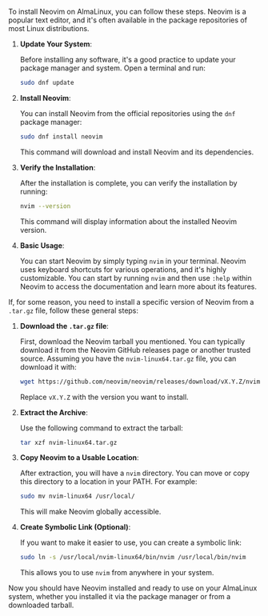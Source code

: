 To install Neovim on AlmaLinux, you can follow these steps. Neovim is a popular text editor, and it's often available in the package repositories of most Linux distributions.

1. **Update Your System**:

   Before installing any software, it's a good practice to update your package manager and system. Open a terminal and run:

   ```bash
   sudo dnf update
   ```

2. **Install Neovim**:

   You can install Neovim from the official repositories using the `dnf` package manager:

   ```bash
   sudo dnf install neovim
   ```

   This command will download and install Neovim and its dependencies.

3. **Verify the Installation**:

   After the installation is complete, you can verify the installation by running:

   ```bash
   nvim --version
   ```

   This command will display information about the installed Neovim version.

4. **Basic Usage**:

   You can start Neovim by simply typing `nvim` in your terminal. Neovim uses keyboard shortcuts for various operations, and it's highly customizable. You can start by running `nvim` and then use `:help` within Neovim to access the documentation and learn more about its features.

If, for some reason, you need to install a specific version of Neovim from a `.tar.gz` file, follow these general steps:

1. **Download the `.tar.gz` file**:

   First, download the Neovim tarball you mentioned. You can typically download it from the Neovim GitHub releases page or another trusted source. Assuming you have the `nvim-linux64.tar.gz` file, you can download it with:

   ```bash
   wget https://github.com/neovim/neovim/releases/download/vX.Y.Z/nvim-linux64.tar.gz
   ```

   Replace `vX.Y.Z` with the version you want to install.

2. **Extract the Archive**:

   Use the following command to extract the tarball:

   ```bash
   tar xzf nvim-linux64.tar.gz
   ```

3. **Copy Neovim to a Usable Location**:

   After extraction, you will have a `nvim` directory. You can move or copy this directory to a location in your PATH. For example:

   ```bash
   sudo mv nvim-linux64 /usr/local/
   ```

   This will make Neovim globally accessible.

4. **Create Symbolic Link (Optional)**:

   If you want to make it easier to use, you can create a symbolic link:

   ```bash
   sudo ln -s /usr/local/nvim-linux64/bin/nvim /usr/local/bin/nvim
   ```

   This allows you to use `nvim` from anywhere in your system.

Now you should have Neovim installed and ready to use on your AlmaLinux system, whether you installed it via the package manager or from a downloaded tarball.
